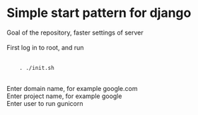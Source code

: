 # Simple start pattern for django

<main>
Goal of the repository, faster settings of server<br>
<br>
First log in to root, and run <br>
    <br>

```shell
    . ./init.sh
```
<br>
Enter domain name, for example google.com<br>
Enter project name, for example google<br>
Enter user to run gunicorn<br>
</main>
